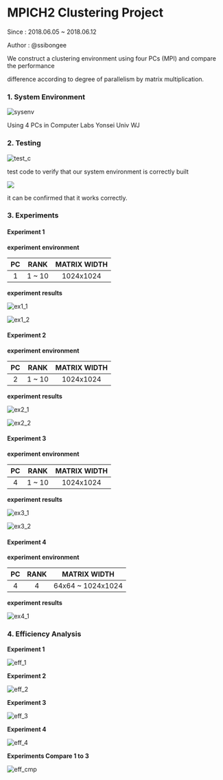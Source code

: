 # MPICH2  Clustering Project
Since : 2018.06.05 ~ 2018.06.12

Author : @ssibongee



We construct a clustering environment using four PCs (MPI) and compare the performance

difference according to degree of parallelism by matrix multiplication.



### 1. System Environment

![sysenv](C:\Users\시원\Desktop\git\MPI\img\sysenv.png)

Using 4 PCs in Computer Labs Yonsei Univ WJ





### 2. Testing

![test_c](C:\Users\시원\Desktop\git\MPI\img\test_c.png)

test code to verify that our system environment is correctly built

![](C:\Users\시원\Desktop\git\MPI\img\test_r.png)

it can be confirmed that it works correctly.



### 3. Experiments



#### Experiment 1

**experiment  environment**

|  PC  |  RANK  | MATRIX WIDTH |
| :--: | :----: | :----------: |
|  1   | 1 ~ 10 |  1024x1024   |





**experiment results**

![ex1_1](C:\Users\시원\Desktop\git\MPI\img\ex1_1.png)

![ex1_2](C:\Users\시원\Desktop\git\MPI\img\ex1_2.png)





#### **Experiment 2**

**experiment  environment**

|  PC  |  RANK  | MATRIX WIDTH |
| :--: | :----: | :----------: |
|  2   | 1 ~ 10 |  1024x1024   |





**experiment results**

![ex2_1](C:\Users\시원\Desktop\git\MPI\img\ex2_1.png)

![ex2_2](C:\Users\시원\Desktop\git\MPI\img\ex2_2.png)





#### **Experiment 3**

**experiment  environment**

|  PC  |  RANK  | MATRIX WIDTH |
| :--: | :----: | :----------: |
|  4   | 1 ~ 10 |  1024x1024   |





**experiment results**

![ex3_1](C:\Users\시원\Desktop\git\MPI\img\ex3_1.png)

![ex3_2](C:\Users\시원\Desktop\git\MPI\img\ex3_2.png)





#### **Experiment 4**

**experiment  environment**

|  PC  | RANK |   MATRIX WIDTH    |
| :--: | :--: | :---------------: |
|  4   |  4   | 64x64 ~ 1024x1024 |





**experiment results**

![ex4_1](C:\Users\시원\Desktop\git\MPI\img\ex4_1.png)





### 4. Efficiency Analysis



**Experiment 1**

![eff_1](C:\Users\시원\Desktop\git\MPI\img\eff_1.PNG)





**Experiment 2**

![eff_2](C:\Users\시원\Desktop\git\MPI\img\eff_2.PNG)





**Experiment 3**

![eff_3](C:\Users\시원\Desktop\git\MPI\img\eff_3.PNG)





**Experiment 4**

![eff_4](C:\Users\시원\Desktop\git\MPI\img\eff_4.PNG)





**Experiments  Compare 1 to 3**

![eff_cmp](C:\Users\시원\Desktop\git\MPI\img\eff_cmp.PNG)

